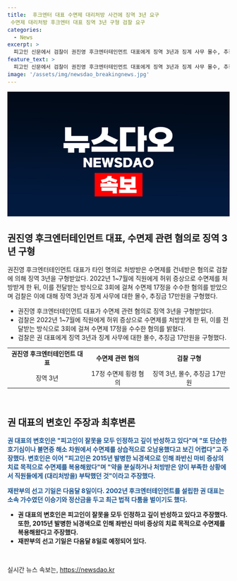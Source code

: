 ```yaml
---
title:  후크엔터 대표 수면제 대리처방 사건에 징역 3년 요구
 수면제 대리처방 후크엔터 대표 징역 3년 구형 검찰 요구
categories:
  - News
excerpt: >
  피고인 신문에서 검찰이 권진영 후크엔터테인먼트 대표에게 징역 3년과 징계 사무 몰수, 추징금 17만원 등을 구형했다. 후크엔터테인먼트 직원들에 대해서도 각각 징역과 추징금이 구형되었다. 권 대표는 용서를 바라며 모든 잘못을 인정하고 깊이 반성한다고 밝히고, 변호인은 대리처방을 부탁한 것은 약을 분실하거나 처방받은 양이 부족한 상황에서였다고 주장했다.
feature_text: >
  피고인 신문에서 검찰이 권진영 후크엔터테인먼트 대표에게 징역 3년과 징계 사무 몰수, 추징금 17만원 등을 구형했다. 후크엔터테인먼트 직원들에 대해서도 각각 징역과 추징금이 구형되었다. 권 대표는 용서를 바라며 모든 잘못을 인정하고 깊이 반성한다고 밝히고, 변호인은 대리처방을 부탁한 것은 약을 분실하거나 처방받은 양이 부족한 상황에서였다고 주장했다.
image: '/assets/img/newsdao_breakingnews.jpg'
---
```


<p><img src="/assets/img/newsdao_breakingnews.jpg" alt="bookingtag 속보" /></p>

<h2 data-ke-size="size26">권진영 후크엔터테인먼트 대표, 수면제 관련 혐의로 징역 3년 구형</h2>

<p data-ke-size="size16">권진영 후크엔터테인먼트 대표가 타인 명의로 처방받은 수면제를 건네받은 혐의로 검찰에 의해 징역 3년을 구형받았다. 2022년 1~7월에 직원에게 허위 증상으로 수면제를 처방받게 한 뒤, 이를 전달받는 방식으로 3회에 걸쳐 수면제 17정을 수수한 혐의를 받았으며 검찰은 이에 대해 징역 3년과 징계 사무에 대한 몰수, 추징금 17만원을 구형했다. </p>

<ul>
<li>권진영 후크엔터테인먼트 대표가 수면제 관련 혐의로 징역 3년을 구형받았다.</li>
<li>검찰은 2022년 1~7월에 직원에게 허위 증상으로 수면제를 처방받게 한 뒤, 이를 전달받는 방식으로 3회에 걸쳐 수면제 17정을 수수한 혐의를 밝혔다. </li>
<li>검찰은 권 대표에게 징역 3년과 징계 사무에 대한 몰수, 추징금 17만원을 구형했다.</li>
</ul>

<table>
  <tr>
    <td style="text-align: center; height: 17px;"><b>권진영 후크엔터테인먼트 대표</b></td>
    <td style="text-align: center; height: 17px;"><b>수면제 관련 혐의</b></td>
    <td style="text-align: center; height: 17px;"><b>검찰 구형</b></td>
  </tr>
  <tr>
    <td style="text-align: center; height: 17px;">징역 3년</td>
    <td style="text-align: center; height: 17px;">17정 수면제 횡령 혐의</td>
    <td style="text-align: center; height: 17px;">징역 3년, 몰수, 추징금 17만원</td>
  </tr>
</table>

<p data-ke-size="size16">&nbsp;</p>

<h2 data-ke-size="size26">권 대표의 변호인 주장과 최후변론</h2>

<p data-ke-size="size16"><b><span style="color: #1a5490;">권 대표의 변호인은 "피고인이 잘못을 모두 인정하고 깊이 반성하고 있다"며 "또 단순한 호기심이나 불면증 해소 차원에서 수면제를 상습적으로 오남용했다고 보긴 어렵다"고 주장했다. 변호인은 이어 "피고인은 2015년 발병한 뇌경색으로 인해 좌반신 마비 증상의 치료 목적으로 수면제를 복용해왔다"며 "약을 분실하거나 처방받은 양이 부족한 상황에서 직원들에게 (대리처방을) 부탁했던 것"이라고 주장했다.</span></b></p>

<p data-ke-size="size16"><b><span style="color: #1a5490;">재판부의 선고 기일은 다음달 8일이다. 2002년 후크엔터테인먼트를 설립한 권 대표는 소속 가수였던 이승기와 정산금을 두고 최근 법적 다툼을 벌이기도 했다. </span></b></p>

<ul>
  <li><b>권 대표의 변호인은 피고인이 잘못을 모두 인정하고 깊이 반성하고 있다고 주장했다. 또한, 2015년 발병한 뇌경색으로 인해 좌반신 마비 증상의 치료 목적으로 수면제를 복용해왔다고 주장했다.</b></li>
  <li><b>재판부의 선고 기일은 다음달 8일로 예정되어 있다.</b></li>
</ul>

<p data-ke-size="size16">&nbsp;</p>
실시간 뉴스 속보는, <a href="https://newsdao.kr" rel="dofollow">https://newsdao.kr</a>


